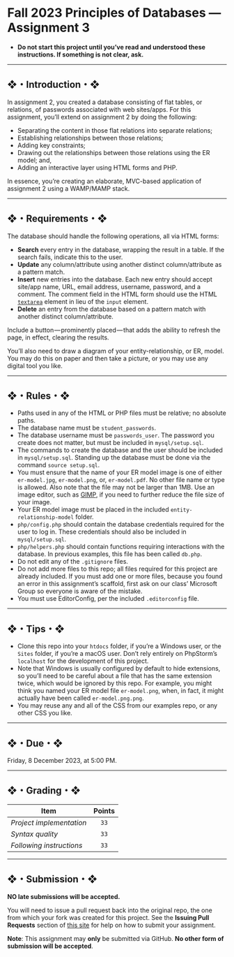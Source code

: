 # Fall 2023 Principles of Databases — Assignment 3

* **Do not start this project until you’ve read and understood these instructions. If something is not clear, ask.**

---

## ❖・Introduction・❖

In assignment 2, you created a database consisting of flat tables, or relations, of passwords associated with web sites/apps. For this assignment, you’ll extend on assignment 2 by doing the following:

* Separating the content in those flat relations into separate relations;
* Establishing relationships between those relations;
* Adding key constraints;
* Drawing out the relationships between those relations using the ER model; and,
* Adding an interactive layer using HTML forms and PHP.

In essence, you’re creating an elaborate, MVC-based application of assignment 2 using a WAMP/MAMP stack.

---

## ❖・Requirements・❖

The database should handle the following operations, all via HTML forms:

* **Search** every entry in the database, wrapping the result in a table. If the search fails, indicate this to the user.
* **Update** any column/attribute using another distinct column/attribute as a pattern match.
* **Insert** new entries into the database. Each new entry should accept site/app name, URL, email address, username, password, and a comment. The comment field in the HTML form should use the HTML [`textarea`](https://developer.mozilla.org/en-US/docs/Web/HTML/Element/textarea) element in lieu of the `input` element.
* **Delete** an entry from the database based on a pattern match with another distinct column/attribute.

Include a button — prominently placed — that adds the ability to refresh the page, in effect, clearing the results.

You’ll also need to draw a diagram of your entity-relationship, or ER, model. You may do this on paper and then take a picture, or you may use any digital tool you like.

---

## ❖・Rules・❖

* Paths used in any of the HTML or PHP files must be relative; no absolute paths.
* The database name must be `student_passwords`.
* The database username must be `passwords_user`. The password you create does not matter, but must be included in `mysql/setup.sql`.
* The commands to create the database and the user should be included in `mysql/setup.sql`. Standing up the database must be done via the command `source setup.sql`.
* You must ensure that the name of your ER model image is one of either `er-model.jpg`, `er-model.png`, or, `er-model.pdf`. No other file name or type is allowed. Also note that the file may not be larger than 1MB. Use an image editor, such as [GIMP](https://www.gimp.org/), if you need to further reduce the file size of your image.
* Your ER model image must be placed in the included `entity-relationship-model` folder.
* `php/config.php` should contain the database credentials required for the user to log in. These credentials should also be included in `mysql/setup.sql`.
* `php/helpers.php` should contain functions requiring interactions with the database. In previous examples, this file has been called `db.php`.
* Do not edit any of the `.gitignore` files.
* Do not add more files to this repo; all files required for this project are already included. If you must add one or more files, because you found an error in this assignment’s scaffold, first ask on our class’ Microsoft Group so everyone is aware of the mistake.
* You must use EditorConfig, per the included `.editorconfig` file.

---

## ❖・Tips・❖

* Clone this repo into your `htdocs` folder, if you’re a Windows user, or the `Sites` folder, if you’re a macOS user. Don’t rely entirely on PhpStorm’s `localhost` for the development of this project.
* Note that Windows is usually configured by default to hide extensions, so you’ll need to be careful about a file that has the same extension twice, which would be ignored by this repo. For example, you might think you named your ER model file `er-model.png`, when, in fact, it might actually have been called `er-model.png.png`.
* You may reuse any and all of the CSS from our examples repo, or any other CSS you like.

---

## ❖・Due・❖

Friday, 8 December 2023, at 5:00 PM.

---

## ❖・Grading・❖

| Item                     | Points |
|--------------------------|:------:|
| *Project implementation* | `33`   |
| *Syntax quality*         | `33`   |
| *Following instructions* | `33`   |

---

## ❖・Submission・❖

**NO late submissions will be accepted.**

You will need to issue a pull request back into the original repo, the one from which your fork was created for this project. See the **Issuing Pull Requests** section of [this site](http://code-warrior.github.io/tutorials/git/github/index.html) for help on how to submit your assignment.

**Note**: This assignment may **only** be submitted via GitHub. **No other form of submission will be accepted**.
